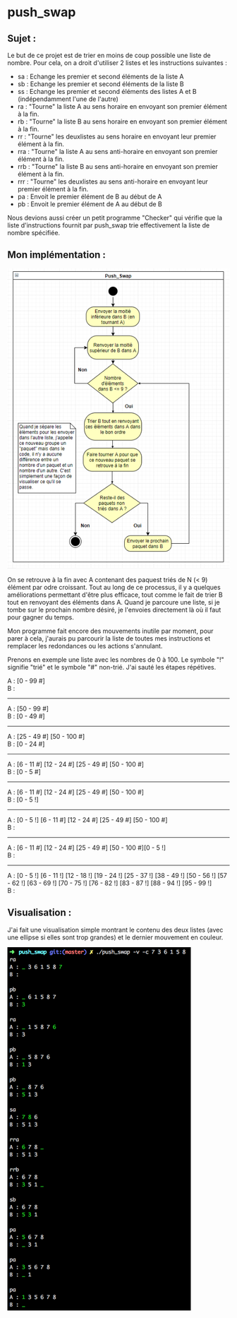 # push_swap

## Sujet :

Le but de ce projet est de trier en moins de coup possible une liste de nombre. Pour cela, on a droit d'utiliser 2 listes
et les instructions suivantes :
* sa : Echange les premier et second éléments de la liste A
* sb : Echange les premier et second éléments de la liste B
* ss : Echange les premier et second éléments des listes A et B (indépendamment l'une de l'autre)
* ra : "Tourne" la liste A au sens horaire en envoyant son premier élément à la fin.
* rb : "Tourne" la liste B au sens horaire en envoyant son premier élément à la fin.
* rr : "Tourne" les deuxlistes au sens horaire en envoyant leur premier élément à la fin.
* rra : "Tourne" la liste A au sens anti-horaire en envoyant son premier élément à la fin.
* rrb : "Tourne" la liste B au sens anti-horaire en envoyant son premier élément à la fin.
* rrr : "Tourne" les deuxlistes au sens anti-horaire en envoyant leur premier élément à la fin.
* pa : Envoit le premier élément de B au début de A
* pb : Envoit le premier élément de A au début de B

Nous devions aussi créer un petit programme "Checker" qui vérifie que la liste d'instructions fournit par push_swap trie effectivement la liste de nombre spécifiée.

## Mon implémentation :

![algorigramme](Doc/algorigramme.png)

On se retrouve à la fin avec A contenant des paquest triés de N (< 9) élément par odre croissant.
Tout au long de ce processus, il y a quelques améliorations permettant d'être plus efficace, tout comme le fait de trier B tout en renvoyant des éléments dans A. Quand je parcoure une liste, si je tombe sur le prochain nombre désiré, je l'envoies directement là où il faut pour gagner du temps.

Mon programme fait encore des mouvements inutile par moment, pour parer à cela, j'aurais pu parcourir la liste de toutes mes instructions et remplacer les redondances ou les actions s'annulant.

Prenons en exemple une liste avec les nombres de 0 à 100. Le symbole "!" signifie "trié" et le symbole "#" non-trié.
J'ai sauté les étapes répétives.

A : [0 - 99 #]  
B :
-  -  -  -  -  -  -  -  -  -  -  -  -  -  -  -  -  -  -  -  - 
A : [50 - 99 #]  
B : [0 - 49 #]
-  -  -  -  -  -  -  -  -  -  -  -  -  -  -  -  -  -  -  -  - 
A : [25 - 49 #] [50 - 100 #]  
B : [0 - 24 #]
-  -  -  -  -  -  -  -  -  -  -  -  -  -  -  -  -  -  -  -  - 
A : [6 - 11 #] [12 - 24 #] [25 - 49 #] [50 - 100 #]  
B : [0 - 5 #]
-  -  -  -  -  -  -  -  -  -  -  -  -  -  -  -  -  -  -  -  - 
A : [6 - 11 #] [12 - 24 #] [25 - 49 #] [50 - 100 #]  
B : [0 - 5 !]
-  -  -  -  -  -  -  -  -  -  -  -  -  -  -  -  -  -  -  -  - 
A : [0 - 5 !] [6 - 11 #] [12 - 24 #] [25 - 49 #] [50 - 100 #]  
B : 
-  -  -  -  -  -  -  -  -  -  -  -  -  -  -  -  -  -  -  -  - 
A : [6 - 11 #] [12 - 24 #] [25 - 49 #] [50 - 100 #][0 - 5 !]  
B : 
-  -  -  -  -  -  -  -  -  -  -  -  -  -  -  -  -  -  -  -  - 
A : [0 - 5 !] [6 - 11 !] [12 - 18 !] [19 - 24 !] [25 - 37 !] [38 - 49 !] [50 - 56 !]
 [57 - 62 !] [63 - 69 !] [70 - 75 !] [76 - 82 !] [83 - 87 !] [88 - 94 !] [95 - 99 !]  
B :  

## Visualisation :
J'ai fait une visualisation simple montrant le contenu des deux listes (avec une ellipse si elles sont trop grandes) et le dernier mouvement en couleur.

![algorigramme](Doc/push_swap_visu.png)
